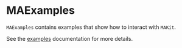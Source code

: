 # MAExamples

`MAExamples` contains examples that show how to interact with `MAKit`. 

See the [examples](../Examples/EXAMPLES.md) documentation for more details.
